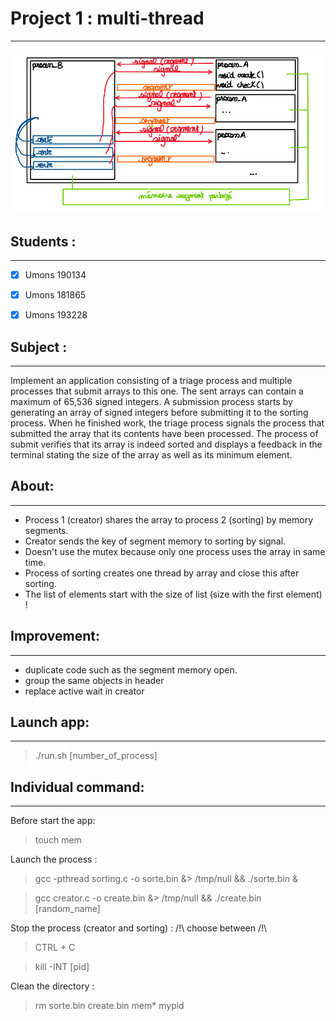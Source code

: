 # Project 1 : multi-thread
  ------------------------

![image info](./project_1.png)

## Students :
   ----------
- [x] Umons 190134
- [X] Umons 181865
- [X] Umons 193228


## Subject :
   ---------

  Implement an application consisting of a triage process and multiple processes that submit arrays
  to this one. The sent arrays can contain a maximum of 65,536 signed integers. A submission process
  starts by generating an array of signed integers before submitting it to the sorting process. When he finished
  work, the triage process signals the process that submitted the array that its contents have been processed. The process of
  submit verifies that its array is indeed sorted and displays a feedback in the terminal stating the size of the array
  as well as its minimum element.

## About:
   ------
 * Process 1 (creator) shares the array to process 2 (sorting) by memory segments.
 * Creator sends the key of segment memory to sorting by signal. 
 * Doesn't use the mutex because only one process uses the array in same time.
 * Process of sorting creates one thread by array and close this after sorting.
 * The list of elements start with the size of list (size with the first element) !

## Improvement:
   ------------
 * duplicate code such as the segment memory open.
 * group the same objects in header
 * replace active wait in creator 

## Launch app:
   ----------

> ./run.sh [number_of_process]

## Individual command:
   --------
Before start the app:
> touch mem

Launch the process :
> gcc -pthread sorting.c -o sorte.bin &> /tmp/null && ./sorte.bin &

> gcc creator.c -o create.bin &> /tmp/null && ./create.bin [random_name]

Stop the process (creator and sorting) :
/!\ choose between /!\
> CTRL + C

> kill -INT [pid]

Clean the directory :
> rm sorte.bin create.bin mem* mypid
